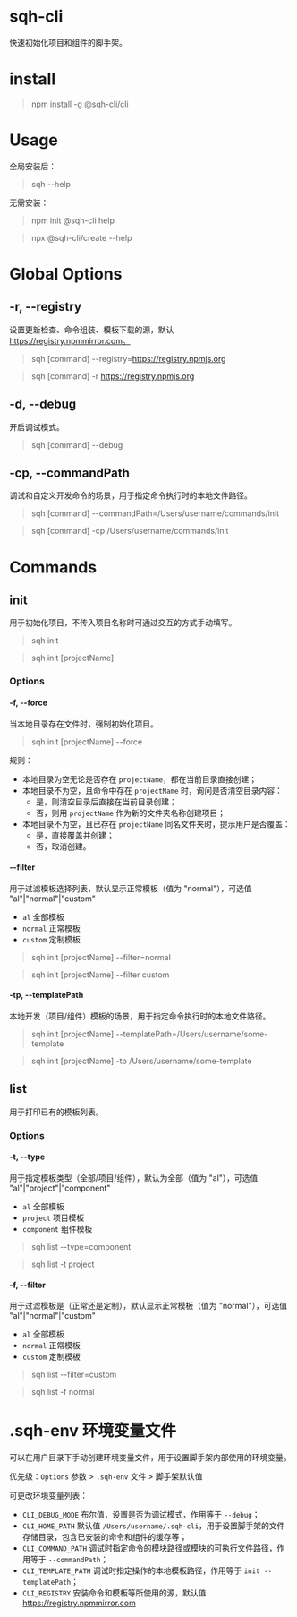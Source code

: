# sqh-cli

快速初始化项目和组件的脚手架。

# install

> npm install -g @sqh-cli/cli

# Usage

全局安装后：

> sqh --help

无需安装：

> npm init @sqh-cli help

> npx @sqh-cli/create --help

# Global Options

## -r, --registry

设置更新检查、命令组装、模板下载的源，默认 https://registry.npmmirror.com。

> sqh [command] --registry=https://registry.npmjs.org

> sqh [command] -r https://registry.npmjs.org

## -d, --debug

开启调试模式。

> sqh [command] --debug

## -cp, --commandPath

调试和自定义开发命令的场景，用于指定命令执行时的本地文件路径。

> sqh [command] --commandPath=/Users/username/commands/init

> sqh [command] -cp /Users/username/commands/init

# Commands

## init

用于初始化项目，不传入项目名称时可通过交互的方式手动填写。

> sqh init

> sqh init [projectName]

### Options

#### -f, --force

当本地目录存在文件时，强制初始化项目。

> sqh init [projectName] --force

规则：

- 本地目录为空无论是否存在 `projectName`，都在当前目录直接创建；
- 本地目录不为空，且命令中存在 `projectName` 时，询问是否清空目录内容：
  - 是，则清空目录后直接在当前目录创建；
  - 否，则用 `projectName` 作为新的文件夹名称创建项目；
- 本地目录不为空，且已存在 `projectName` 同名文件夹时，提示用户是否覆盖：
  - 是，直接覆盖并创建；
  - 否，取消创建。

#### --filter

用于过滤模板选择列表，默认显示正常模板（值为 "normal"），可选值 "al"|"normal"|"custom"

- `al` 全部模板
- `normal` 正常模板
- `custom` 定制模板

> sqh init [projectName] --filter=normal

> sqh init [projectName] --filter custom

#### -tp, --templatePath

本地开发（项目/组件）模板的场景，用于指定命令执行时的本地文件路径。

> sqh init [projectName] --templatePath=/Users/username/some-template

> sqh init [projectName] -tp /Users/username/some-template

## list

用于打印已有的模板列表。

### Options

#### -t, --type

用于指定模板类型（全部/项目/组件），默认为全部（值为 "al"），可选值 "al"|"project"|"component"

- `al` 全部模板
- `project` 项目模板
- `component` 组件模板

> sqh list --type=component

> sqh list -t project

#### -f, --filter

用于过滤模板是（正常还是定制），默认显示正常模板（值为 "normal"），可选值 "al"|"normal"|"custom"

- `al` 全部模板
- `normal` 正常模板
- `custom` 定制模板

> sqh list --filter=custom

> sqh list -f normal

# .sqh-env 环境变量文件

可以在用户目录下手动创建环境变量文件，用于设置脚手架内部使用的环境变量。

优先级：`Options` 参数 > `.sqh-env` 文件 > 脚手架默认值

可更改环境变量列表：

- `CLI_DEBUG_MODE` 布尔值，设置是否为调试模式，作用等于 `--debug`；
- `CLI_HOME_PATH` 默认值 `/Users/username/.sqh-cli`，用于设置脚手架的文件存储目录，包含已安装的命令和组件的缓存等；
- `CLI_COMMAND_PATH` 调试时指定命令的模块路径或模块的可执行文件路径，作用等于 `--commandPath`；
- `CLI_TEMPLATE_PATH` 调试时指定操作的本地模板路径，作用等于 `init --templatePath`；
- `CLI_REGISTRY` 安装命令和模板等所使用的源，默认值 https://registry.npmmirror.com
